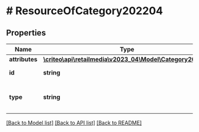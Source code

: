 # # ResourceOfCategory202204

## Properties

Name | Type | Description | Notes
------------ | ------------- | ------------- | -------------
**attributes** | [**\criteo\api\retailmedia\v2023_04\Model\Category202204**](Category202204.md) |  | [optional]
**id** | **string** | Id of the entity | [optional]
**type** | **string** | Canonical type name of the entity | [optional]

[[Back to Model list]](../../README.md#models) [[Back to API list]](../../README.md#endpoints) [[Back to README]](../../README.md)
